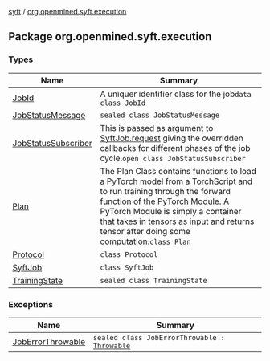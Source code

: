 [syft](../index.md) / [org.openmined.syft.execution](./index.md)

## Package org.openmined.syft.execution

### Types

| Name | Summary |
|---|---|
| [JobId](-job-id/index.md) | A uniquer identifier class for the job`data class JobId` |
| [JobStatusMessage](-job-status-message/index.md) | `sealed class JobStatusMessage` |
| [JobStatusSubscriber](-job-status-subscriber/index.md) | This is passed as argument to [SyftJob.request](-syft-job/request.md) giving the overridden callbacks for different phases of the job cycle.`open class JobStatusSubscriber` |
| [Plan](-plan/index.md) | The Plan Class contains functions to load a PyTorch model from a TorchScript and to run training through the forward function of the PyTorch Module. A PyTorch Module is simply a container that takes in tensors as input and returns tensor after doing some computation.`class Plan` |
| [Protocol](-protocol/index.md) | `class Protocol` |
| [SyftJob](-syft-job/index.md) | `class SyftJob` |
| [TrainingState](-training-state/index.md) | `sealed class TrainingState` |

### Exceptions

| Name | Summary |
|---|---|
| [JobErrorThrowable](-job-error-throwable/index.md) | `sealed class JobErrorThrowable : `[`Throwable`](https://kotlinlang.org/api/latest/jvm/stdlib/kotlin/-throwable/index.html) |
